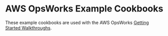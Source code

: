 AWS OpsWorks Example Cookbooks
==============================

These example cookbooks are used with the AWS OpsWorks [Getting Started Walkthroughs](http://docs.aws.amazon.com/opsworks/latest/userguide/walkthroughs.html).
